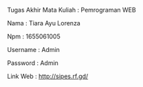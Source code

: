 Tugas Akhir Mata Kuliah : Pemrograman WEB

Nama : Tiara Ayu Lorenza

Npm  : 1655061005

Username : Admin

Password : Admin

Link Web : http://sipes.rf.gd/
